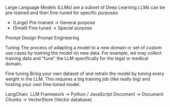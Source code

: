 Large Language Models (LLMs) are a subset of Deep Learning
LLMs can be pre-trained and then fine-tuned for specific purposes

- (Large) Pre-trained -> General purpose
- (Small) Fine tuned -> Special purpose 

Prompt Design
Prompt Engineering

Tuning
The process of adapting a model to a new domain or set of custom use cases by training the model on new data. For example, we may collect training data and "tune" the LLM specifically for the legal or medical domain.

Fine tuning
Bring your own dataset of and retrain the model by tuning every weight in the LLM. This requires a big training job (like really big) and hosting your own fine-tuned model.
  
LangChain 
LLM Framework -> Python / JavaScript
Document -> Document Chunks -> VectorStore (Vector database)
